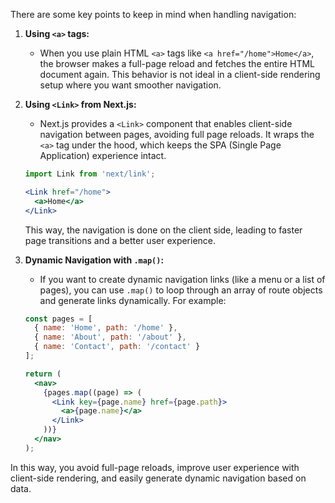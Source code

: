 There are some key points to keep in mind when handling navigation:

1. **Using `<a>` tags:**
   - When you use plain HTML `<a>` tags like `<a href="/home">Home</a>`, the browser makes a full-page reload and fetches the entire HTML document again. This behavior is not ideal in a client-side rendering setup where you want smoother navigation.

2. **Using `<Link>` from Next.js:**
   - Next.js provides a `<Link>` component that enables client-side navigation between pages, avoiding full page reloads. It wraps the `<a>` tag under the hood, which keeps the SPA (Single Page Application) experience intact.
   ```jsx
   import Link from 'next/link';

   <Link href="/home">
     <a>Home</a>
   </Link>
   ```
   This way, the navigation is done on the client side, leading to faster page transitions and a better user experience.

3. **Dynamic Navigation with `.map()`:**
   - If you want to create dynamic navigation links (like a menu or a list of pages), you can use `.map()` to loop through an array of route objects and generate links dynamically. For example:
   ```jsx
   const pages = [
     { name: 'Home', path: '/home' },
     { name: 'About', path: '/about' },
     { name: 'Contact', path: '/contact' }
   ];

   return (
     <nav>
       {pages.map((page) => (
         <Link key={page.name} href={page.path}>
           <a>{page.name}</a>
         </Link>
       ))}
     </nav>
   );
   ```

In this way, you avoid full-page reloads, improve user experience with client-side rendering, and easily generate dynamic navigation based on data.
